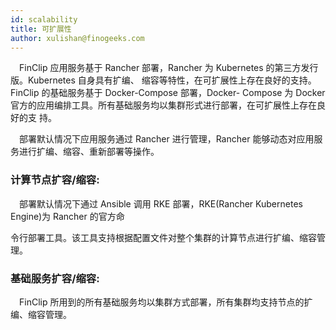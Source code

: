 ```yaml
---
id: scalability
title: 可扩展性
author: xulishan@finogeeks.com
---
```


&emsp;FinClip 应用服务基于 Rancher 部署，Rancher 为 Kubernetes 的第三方发行版。Kubernetes 自身具有扩编、 缩容等特性，在可扩展性上存在良好的支持。 FinClip 的基础服务基于 Docker-Compose 部署，Docker- Compose 为 Docker 官方的应用编排工具。所有基础服务均以集群形式进行部署，在可扩展性上存在良好的支 持。

&emsp;部署默认情况下应用服务通过 Rancher 进行管理，Rancher 能够动态对应用服务进行扩编、缩容、重新部署等操作。

### 计算节点扩容/缩容:

&emsp;部署默认情况下通过 Ansible 调用 RKE 部署，RKE(Rancher Kubernetes Engine)为 Rancher 的官方命

令行部署工具。该工具支持根据配置文件对整个集群的计算节点进行扩编、缩容管理。

### 基础服务扩容/缩容:
&emsp;FinClip 所用到的所有基础服务均以集群方式部署，所有集群均支持节点的扩编、缩容管理。
